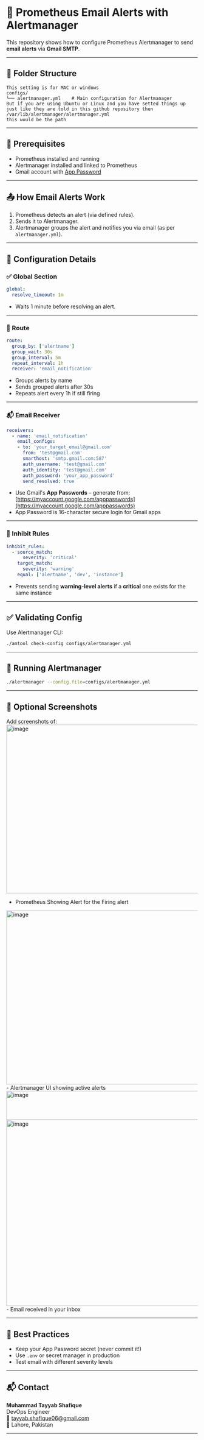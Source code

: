 # 📡 Prometheus Email Alerts with Alertmanager

This repository shows how to configure Prometheus Alertmanager to send **email alerts** via **Gmail SMTP**.

---

## 📂 Folder Structure

```
This setting is for MAC or windows 
configs/
└── alertmanager.yml    # Main configuration for Alertmanager
But if you are using Ubuntu or Linux and you have setted things up just like they are told in this github repository then
/var/lib/alertmanager/alertmanager.yml
this would be the path
```
---

## 🔧 Prerequisites

- Prometheus installed and running
- Alertmanager installed and linked to Prometheus
- Gmail account with [App Password](https://support.google.com/accounts/answer/185833)

---

## 📤 How Email Alerts Work

1. Prometheus detects an alert (via defined rules).
2. Sends it to Alertmanager.
3. Alertmanager groups the alert and notifies you via email (as per `alertmanager.yml`).

---

## 🧩 Configuration Details

### ✅ Global Section

```yaml
global:
  resolve_timeout: 1m
```

- Waits 1 minute before resolving an alert.

---

### 🔁 Route

```yaml
route:
  group_by: ['alertname']
  group_wait: 30s
  group_interval: 5m
  repeat_interval: 1h
  receiver: 'email_notification'
```

- Groups alerts by name
- Sends grouped alerts after 30s
- Repeats alert every 1h if still firing

---

### 📬 Email Receiver

```yaml
receivers:
  - name: 'email_notification'
    email_configs:
    - to: 'your_target_email@gmail.com'
      from: 'test@gmail.com'
      smarthost: 'smtp.gmail.com:587'
      auth_username: 'test@gmail.com'
      auth_identity: 'test@gmail.com'
      auth_password: 'your_app_password'
      send_resolved: true
```

- Use Gmail's **App Passwords** – generate from: [https://myaccount.google.com/apppasswords](https://myaccount.google.com/apppasswords)
- App Password is 16-character secure login for Gmail apps

---

### 🔕 Inhibit Rules

```yaml
inhibit_rules:
  - source_match:
      severity: 'critical'
    target_match:
      severity: 'warning'
    equal: ['alertname', 'dev', 'instance']
```

- Prevents sending **warning-level alerts** if a **critical** one exists for the same instance

---

## ✅ Validating Config

Use Alertmanager CLI:

```bash
./amtool check-config configs/alertmanager.yml
```

---

## 🚀 Running Alertmanager

```bash
./alertmanager --config.file=configs/alertmanager.yml
```

---

## 📸 Optional Screenshots

Add screenshots of:
<img width="1365" height="443" alt="image" src="https://github.com/user-attachments/assets/43b2182e-b0e3-44ac-8966-97bbcc1ef58e" />
- Prometheus Showing Alert for the Firing alert
<img width="981" height="457" alt="image" src="https://github.com/user-attachments/assets/2feae9eb-b557-4797-9090-270a4140f66f" />
- Alertmanager UI showing active alerts
<img width="881" height="76" alt="image" src="https://github.com/user-attachments/assets/b3827fcd-0ee0-4c9b-b408-fb51a44eb601" />
<img width="551" height="489" alt="image" src="https://github.com/user-attachments/assets/61fd1236-1b90-4987-ab3b-8448d9088c2e" />
- Email received in your inbox

---

## 🧠 Best Practices

- Keep your App Password secret (never commit it!)
- Use `.env` or secret manager in production
- Test email with different severity levels

---
## 📬 Contact

**Muhammad Tayyab Shafique**  
DevOps Engineer  
📧 tayyab.shafique06@gmail.com  
📍 Lahore, Pakistan

---
